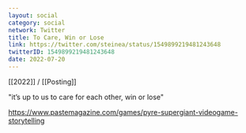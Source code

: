 ```yaml
---
layout: social
category: social
network: Twitter
title: To Care, Win or Lose
link: https://twitter.com/steinea/status/1549899219481243648
twitterID: 1549899219481243648
date: 2022-07-20
---
```


[[2022]] / [[Posting]]

"it’s up to us to care for each other, win or lose"

<https://www.pastemagazine.com/games/pyre-supergiant-videogame-storytelling>
